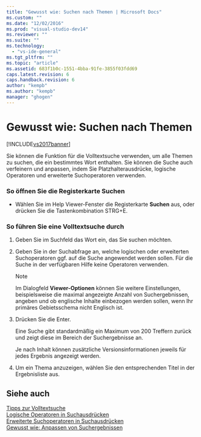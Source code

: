 ```yaml
---
title: "Gewusst wie: Suchen nach Themen | Microsoft Docs"
ms.custom: ""
ms.date: "12/02/2016"
ms.prod: "visual-studio-dev14"
ms.reviewer: ""
ms.suite: ""
ms.technology: 
  - "vs-ide-general"
ms.tgt_pltfrm: ""
ms.topic: "article"
ms.assetid: 683f1b0c-1551-4bba-91fe-3855f03fdd69
caps.latest.revision: 6
caps.handback.revision: 6
author: "kempb"
ms.author: "kempb"
manager: "ghogen"
---
```

# Gewusst wie: Suchen nach Themen
[!INCLUDE[vs2017banner](../code-quality/includes/vs2017banner.md)]

Sie können die Funktion für die Volltextsuche verwenden, um alle Themen zu suchen, die ein bestimmtes Wort enthalten.  Sie können die Suche auch verfeinern und anpassen, indem Sie Platzhalterausdrücke, logische Operatoren und erweiterte Suchoperatoren verwenden.  
  
### So öffnen Sie die Registerkarte Suchen  
  
-   Wählen Sie im Help Viewer\-Fenster die Registerkarte **Suchen** aus, oder drücken Sie die Tastenkombination STRG\+E.  
  
### So führen Sie eine Volltextsuche durch  
  
1.  Geben Sie im Suchfeld das Wort ein, das Sie suchen möchten.  
  
2.  Geben Sie in der Suchabfrage an, welche logischen oder erweiterten Suchoperatoren ggf. auf die Suche angewendet werden sollen.  Für die Suche in der verfügbaren Hilfe keine Operatoren verwenden.  
  
    > [!NOTE]
    >  Im Dialogfeld **Viewer\-Optionen** können Sie weitere Einstellungen, beispielsweise die maximal angezeigte Anzahl von Suchergebnissen, angeben und ob englische Inhalte einbezogen werden sollen, wenn Ihr primäres Gebietsschema nicht Englisch ist.  
  
3.  Drücken Sie die Enter.  
  
     Eine Suche gibt standardmäßig ein Maximum von 200 Treffern zurück und zeigt diese im Bereich der Suchergebnisse an.  
  
     Je nach Inhalt können zusätzliche Versionsinformationen jeweils für jedes Ergebnis angezeigt werden.  
  
4.  Um ein Thema anzuzeigen, wählen Sie den entsprechenden Titel in der Ergebnisliste aus.  
  
## Siehe auch  
 [Tipps zur Volltextsuche](../ide/full-text-search-tips.md)   
 [Logische Operatoren in Suchausdrücken](../ide/logical-operators-in-search-expressions.md)   
 [Erweiterte Suchoperatoren in Suchausdrücken](../ide/advanced-search-operators-in-search-expressions.md)   
 [Gewusst wie: Anpassen von Suchergebnissen](../ide/how-to-customize-search-results.md)